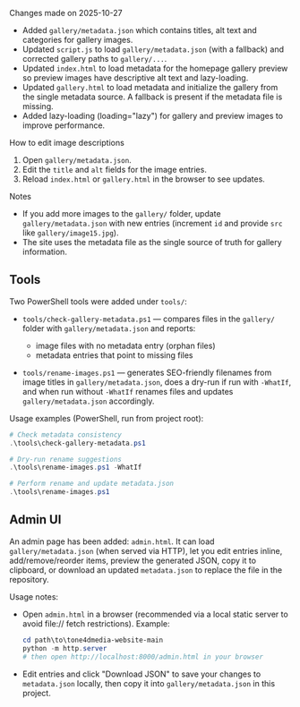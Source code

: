 Changes made on 2025-10-27

- Added `gallery/metadata.json` which contains titles, alt text and categories for gallery images.
- Updated `script.js` to load `gallery/metadata.json` (with a fallback) and corrected gallery paths to `gallery/...`.
- Updated `index.html` to load metadata for the homepage gallery preview so preview images have descriptive alt text and lazy-loading.
- Updated `gallery.html` to load metadata and initialize the gallery from the single metadata source. A fallback is present if the metadata file is missing.
- Added lazy-loading (loading="lazy") for gallery and preview images to improve performance.

How to edit image descriptions

1. Open `gallery/metadata.json`.
2. Edit the `title` and `alt` fields for the image entries.
3. Reload `index.html` or `gallery.html` in the browser to see updates.

Notes

- If you add more images to the `gallery/` folder, update `gallery/metadata.json` with new entries (increment `id` and provide `src` like `gallery/image15.jpg`).
- The site uses the metadata file as the single source of truth for gallery information.

Tools
-----

Two PowerShell tools were added under `tools/`:

- `tools/check-gallery-metadata.ps1` — compares files in the `gallery/` folder with `gallery/metadata.json` and reports:
	- image files with no metadata entry (orphan files)
	- metadata entries that point to missing files

- `tools/rename-images.ps1` — generates SEO-friendly filenames from image titles in `gallery/metadata.json`, does a dry-run if run with `-WhatIf`, and when run without `-WhatIf` renames files and updates `gallery/metadata.json` accordingly.

Usage examples (PowerShell, run from project root):

```powershell
# Check metadata consistency
.\tools\check-gallery-metadata.ps1

# Dry-run rename suggestions
.\tools\rename-images.ps1 -WhatIf

# Perform rename and update metadata.json
.\tools\rename-images.ps1
```

Admin UI
--------

An admin page has been added: `admin.html`. It can load `gallery/metadata.json` (when served via HTTP), let you edit entries inline, add/remove/reorder items, preview the generated JSON, copy it to clipboard, or download an updated `metadata.json` to replace the file in the repository.

Usage notes:

- Open `admin.html` in a browser (recommended via a local static server to avoid file:// fetch restrictions). Example:

	```powershell
	cd path\to\tone4dmedia-website-main
	python -m http.server
	# then open http://localhost:8000/admin.html in your browser
	```

- Edit entries and click "Download JSON" to save your changes to `metadata.json` locally, then copy it into `gallery/metadata.json` in this project.


